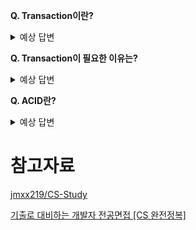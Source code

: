 **Q. Transaction이란?**
<details>
  <summary> 예상 답변 </summary>
  분리될 수 없는 하나의 거래로 처리돼야하는 단일 업무를 처리하는 최소 단위
</details>

**Q. Transaction이 필요한 이유는?**
<details>
  <summary> 예상 답변 </summary>
  데이터를 다룰 때 장애가 일어나는 경우, Transaction이 장애 발생시 데이터를 복구하는 작업의 단위가 되기 때문.<br/>
  데이터베이스에서 여러 작업이 동시에 같은 데이터를 다룰 때가 있는데, transaction을 통해 이 작업을 서로 분리하고, 이를 통해 오류 발생을 막습니다. DBMS는 transaction이 이러한 규칙을 유지하도록 지원합니다
</details>

**Q. ACID란?**
<details>
  <summary> 예상 답변 </summary>
  데이터베이스의 무결성을 유지하기 위한 transaction의 성질.

  - Atomicity(원자성) : all or nothing
  - Consistency(일관성) : transactino이 실행을 성공적으로 완료하면 언제나 일관성 있는 데이터베이스 상태로 유지하는 것을 의미
  - Isolation(고립성) : 여러 tansactino은 동시에 수행되므로, 서로의 연산 작업에 영향을 주지않게 독립적으로 수행하는 것. 동시에 수행되는 transactino이 동일한 data를 가지고 충돌하지 않도록 제아해야함(concurrency control)
  - Durability(지속성) : 성공적으로 수행된 trasaction은 데이터베이스에 영원히 반영되어야함을 의미하는 것으로, DB에 저장된 후에는 내외부 오류에 영향을 받지 않아야한다는 것.
</details>

# 참고자료
[jmxx219/CS-Study](https://github.com/jmxx219/CS-Study/blob/main/Database/%ED%8A%B8%EB%9E%9C%EC%9E%AD%EC%85%98.md)

[기출로 대비하는 개발자 전공면접 [CS 완전정복]](https://www.inflearn.com/course/%EA%B0%9C%EB%B0%9C%EC%9E%90-%EC%A0%84%EA%B3%B5%EB%A9%B4%EC%A0%91-cs-%EC%99%84%EC%A0%84%EC%A0%95%EB%B3%B5/dashboard)
